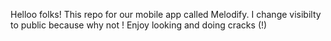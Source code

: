 Helloo folks! This repo for our mobile app called Melodify. I change visibilty to public because why not ! Enjoy looking and doing cracks (!) 
